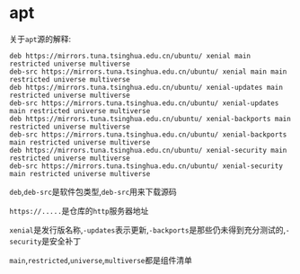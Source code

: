 # apt

关于`apt`源的解释:
```
deb https://mirrors.tuna.tsinghua.edu.cn/ubuntu/ xenial main restricted universe multiverse
deb-src https://mirrors.tuna.tsinghua.edu.cn/ubuntu/ xenial main main restricted universe multiverse
deb https://mirrors.tuna.tsinghua.edu.cn/ubuntu/ xenial-updates main restricted universe multiverse
deb-src https://mirrors.tuna.tsinghua.edu.cn/ubuntu/ xenial-updates main restricted universe multiverse
deb https://mirrors.tuna.tsinghua.edu.cn/ubuntu/ xenial-backports main restricted universe multiverse
deb-src https://mirrors.tuna.tsinghua.edu.cn/ubuntu/ xenial-backports main restricted universe multiverse
deb https://mirrors.tuna.tsinghua.edu.cn/ubuntu/ xenial-security main restricted universe multiverse
deb-src https://mirrors.tuna.tsinghua.edu.cn/ubuntu/ xenial-security main restricted universe multiverse
```

`deb`,`deb-src`是软件包类型,`deb-src`用来下载源码

`https://.....`是仓库的`http`服务器地址

`xenial`是发行版名称,`-updates`表示更新,`-backports`是那些仍未得到充分测试的,`-security`是安全补丁

`main`,`restricted`,`universe`,`multiverse`都是组件清单
